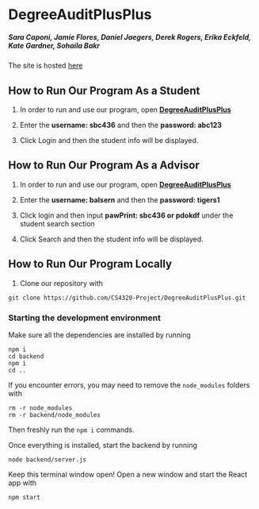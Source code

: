 # DegreeAuditPlusPlus
##### Sara Caponi, Jamie Flores, Daniel Jaegers, Derek Rogers, Erika Eckfeld, Kate Gardner, Sohaila Bakr

The site is hosted [here](http://ec2-52-14-173-245.us-east-2.compute.amazonaws.com:3000)


## How to Run Our Program As a Student

1. In order to run and use our program, open [****DegreeAuditPlusPlus****](HTTPS://TINYURL.COM/YC2JQ4SW)

2. Enter the ****username: sbc436**** and then the ****password: abc123****

3. Click Login and then the student info will be displayed.

  

## How to Run Our Program As a Advisor

1. In order to run and use our program, open [****DegreeAuditPlusPlus****](HTTPS://TINYURL.COM/YC2JQ4SW)

2. Enter the ****username: balsern**** and then the ****password: tigers1****

3. Click login and then input ****pawPrint: sbc436 or pdokdf**** under the student search section

34. Click Search and then the student info will be displayed. 

## How to Run Our Program Locally

1.  Clone our repository with 
```
git clone https://github.com/CS4320-Project/DegreeAuditPlusPlus.git
```

### Starting the development environment

Make sure all the dependencies are installed by running

```
npm i
cd backend
npm i
cd ..
```

If you encounter errors, you may need to remove the `node_modules` folders with

```
rm -r node_modules
rm -r backend/node_modules
```

Then freshly run the `npm i` commands.

Once everything is installed, start the backend by running
```
node backend/server.js
```

Keep this terminal window open! Open a new window and start the React app with

```
npm start
```
